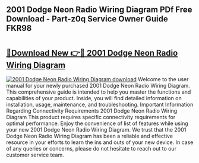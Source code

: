 ## 2001 Dodge Neon Radio Wiring Diagram PDf Free Download - Part-z0q Service Owner Guide FKR98

# <h2><a href="http://dfrtpp.blite.top/?on=2001+Dodge+Neon+Radio+Wiring+Diagram">🔗Download New 👉🔴 2001 Dodge Neon Radio Wiring Diagram</a></h2>

[![2001 Dodge Neon Radio Wiring Diagram download](https://i.imgur.com/lujVjoI.png)](http://dfrtpp.blite.top/?on=2001+Dodge+Neon+Radio+Wiring+Diagram)
Welcome to the user manual for your newly purchased 2001 Dodge Neon Radio Wiring Diagram. This comprehensive guide is intended to help you master the functions and capabilities of your product. Inside, you will find detailed information on installation, usage, maintenance, and troubleshooting. Important Information Regarding Connectivity Requirements 2001 Dodge Neon Radio Wiring Diagram This product requires specific connectivity requirements for optimal performance. Enjoy the convenience of list of features while using your new 2001 Dodge Neon Radio Wiring Diagram. We trust that the 2001 Dodge Neon Radio Wiring Diagram has been a reliable and effective resource in your efforts to learn the ins and outs of your new device. In case of any queries or concerns, please do not hesitate to reach out to our customer service team.
